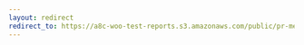 ```yaml
---
layout: redirect
redirect_to: https://a8c-woo-test-reports.s3.amazonaws.com/public/pr-merge/40514/e2e/index.html
---
```

